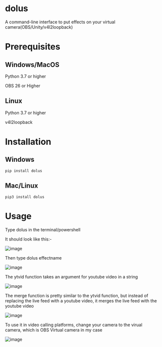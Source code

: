 # dolus
A command-line interface to put effects on your virtual camera(OBS/Unity/v4l2loopback)



# Prerequisites

## Windows/MacOS

Python 3.7 or higher 

OBS 26 or Higher

## Linux 

Python 3.7 or higher 

v4l2loopback

# Installation

## Windows

```pip install dolus```

## Mac/Linux

```pip3 install dolus```


# Usage

Type dolus in the terminal/powershell

It should look like this:-

![image](https://user-images.githubusercontent.com/77975448/134615846-797d222f-7c60-4c33-bacc-1b65d7f35f6d.png)

Then type dolus effectname

![image](https://user-images.githubusercontent.com/77975448/134615915-c10c3e4c-26a8-48f9-bd9e-2fadbc5e0fab.png)

The ytvid function takes an argument for youtube video in a string

![image](https://user-images.githubusercontent.com/77975448/134616051-01e0a458-d9b2-43a6-9cd0-60388e5a1c7f.png)

The merge function is pretty similar to the ytvid function,
but instead of replacing the live feed with a youtube video, it merges
the live feed with the youtube video

![image](https://user-images.githubusercontent.com/77975448/135784123-0067b6c5-479b-456f-ac1c-e097cef6811e.png)

To use it in video calling platforms, change your camera to the virual camera, which is OBS Virtual camera in my case

![image](https://user-images.githubusercontent.com/77975448/134616113-29d7197c-73d4-401d-a35d-d6a2c6cd81dd.png)




